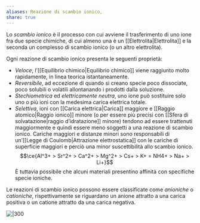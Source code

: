 ```yaml
---
aliases: Reazione di scambio ionico,
share: true
---
```

Lo *scambio ionico* è il processo con cui avviene il trasferimento di uno ione fra due specie chimiche, di cui almeno una è un [[Elettrolita|Elettrolita]] e la seconda un complesso di scambio ionico (o un altro elettrolita).

Ogni reazione di scambio ionico presenta le seguenti proprietà:
- *Veloce*, l’[[Equilibrio chimico|Equilibrio chimico]] viene raggiunto molto rapidamente, in linea teorica istantaneamente.
- *Reversibile*, ad eccezione di quando si creano specie poco dissociate, poco solubili o volatili allontanando i prodotti dalla soluzione.
- *Stechiometrica* ed *elettricamente neutra*, uno ione può sostituire solo uno o più ioni con la medesima carica elettrica totale.
- *Selettiva*, ioni con [[Carica elettrica|Carica]] maggiore e [[Raggio atomico|Raggio ionico]] minore (o per essere più precisi con [[Sfera di solvatazione|raggio d’idratazione]] minore) tendono ad essere trattenuti maggiormente e quindi essere meno soggetti a una reazione di scambio ionico.
  Cariche maggiori e distanze minori sono responsabili di un’[[Legge di Coulomb|Attrazione elettrostatica]] con le cariche di superficie maggiori e perciò una minor suscettibilità allo scambio ionico.$$\ce{Al^3+ > Sr^2+ > Ca^2+ > Mg^2+ > Cs+ > K+ = NH4+ > Na+ > Li+}$$
  È tuttavia possibile che alcuni materiali presentino affinità con specifiche specie ioniche.

Le reazioni di scambio ionico possono essere classificate come *anioniche* o *cationiche*, rispettivamente se riguardano un anione attratto a una carica positiva o un catione attratto da una carica negativa.

![|300](fbaf5fba6ad008fe5e32b4f1fc110b28_MD5%201.png)